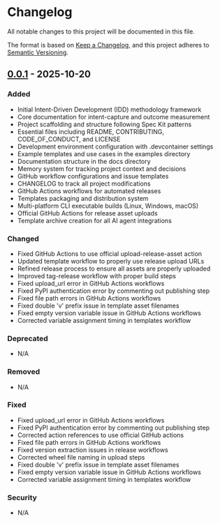 # Changelog

All notable changes to this project will be documented in this file.

The format is based on [Keep a Changelog](https://keepachangelog.com/en/1.0.0/),
and this project adheres to [Semantic Versioning](https://semver.org/spec/v2.0.0.html).

## [0.0.1] - 2025-10-20

### Added
- Initial Intent-Driven Development (IDD) methodology framework
- Core documentation for intent-capture and outcome measurement
- Project scaffolding and structure following Spec Kit patterns
- Essential files including README, CONTRIBUTING, CODE_OF_CONDUCT, and LICENSE
- Development environment configuration with .devcontainer settings
- Example templates and use cases in the examples directory
- Documentation structure in the docs directory
- Memory system for tracking project context and decisions
- GitHub workflow configurations and issue templates
- CHANGELOG to track all project modifications
- GitHub Actions workflows for automated releases
- Templates packaging and distribution system
- Multi-platform CLI executable builds (Linux, Windows, macOS)
- Official GitHub Actions for release asset uploads
- Template archive creation for all AI agent integrations

### Changed
- Fixed GitHub Actions to use official upload-release-asset action
- Updated template workflow to properly use release upload URLs
- Refined release process to ensure all assets are properly uploaded
- Improved tag-release workflow with proper build steps
- Fixed upload_url error in GitHub Actions workflows
- Fixed PyPI authentication error by commenting out publishing step
- Fixed file path errors in GitHub Actions workflows
- Fixed double 'v' prefix issue in template asset filenames
- Fixed empty version variable issue in GitHub Actions workflows
- Corrected variable assignment timing in templates workflow

### Deprecated
- N/A

### Removed
- N/A

### Fixed
- Fixed upload_url error in GitHub Actions workflows
- Fixed PyPI authentication error by commenting out publishing step
- Corrected action references to use official GitHub actions
- Fixed file path errors in GitHub Actions workflows
- Fixed version extraction issues in release workflows
- Corrected wheel file naming in upload steps
- Fixed double 'v' prefix issue in template asset filenames
- Fixed empty version variable issue in GitHub Actions workflows
- Corrected variable assignment timing in templates workflow

### Security
- N/A

[0.0.1]: https://github.com/nom-nom-hub/intent-kit/compare/v0.0.0...v0.0.1
